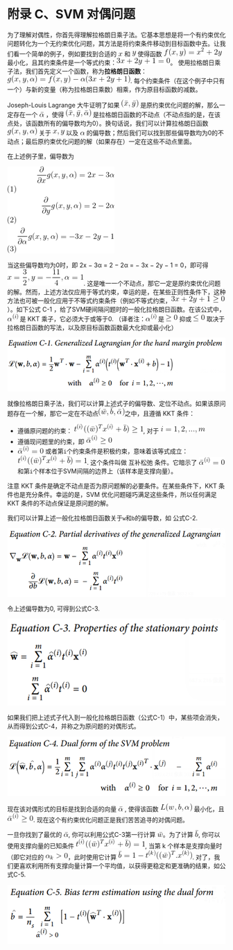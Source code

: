 # 附录 C、SVM 对偶问题

 为了理解对偶性，你首先得理解拉格朗日乘子法。它基本思想是将一个有约束优化问题转化为一个无约束优化问题，其方法是将约束条件移动到目标函数中去。让我们看一个简单的例子，例如要找到合适的 ![x](../images/tex-9dd4e461268c8034f5c8564e155c67a6.gif) 和 ![y](../images/tex-415290769594460e2e485922904f345d.gif) 使得函数 ![f(x, y) = x^2 + 2y](../images/tex-ec2b11c28f337d90d1a55c83bd738475.gif) 最小化，且其约束条件是一个等式约束：![3x + 2y + 1 = 0](../images/tex-08bc7e7224cfe0e39e04b69d4ed96298.gif)。 使用拉格朗日乘子法，我们首先定义一个函数，称为**拉格朗日函数**：![g(x, y, \alpha) = f(x, y) - \alpha(3x + 2y + 1)](../images/tex-e78acaa101dc94594e813eab3f01f428.gif).  每个约束条件（在这个例子中只有一个）与新的变量（称为拉格朗日乘数）相乘，作为原目标函数的减数。

Joseph-Louis Lagrange 大牛证明了如果 ![(\bar{x}, \bar{y})](../images/tex-fe85b05b6cd2641c29612bc75a270208.gif) 是原约束优化问题的解，那么一定存在一个 ![\bar{\alpha}](../images/tex-d9c29791dd3b792c7702ed2b7cf5ac40.gif) ，使得 ![(\bar{x}, \bar{y}, \bar{\alpha})](../images/tex-ac2d6cc9cbad11acc20ba9f6dd0ef830.gif) 是拉格朗日函数的不动点（不动点指的是，在该点处，该函数所有的偏导数均为0）。换句话说，我们可以计算拉格朗日函数 ![g(x, y, \alpha) ](../images/tex-c663f5d534674fc3f1b13074c6ae467b.gif) 关于 ![x, y](../images/tex-2317793a8de61ab32c0f17adff9ea8d4.gif) 以及 ![\alpha](../images/tex-7b7f9dbfea05c83784f8b85149852f08.gif) 的偏导数；然后我们可以找到那些偏导数均为0的不动点；最后原约束优化问题的解（如果存在）一定在这些不动点里面。

在上述例子里，偏导数为 

![\begin{align}\frac{\partial}{\partial x}g(x, y, \alpha) = 2x - 3\alpha \\ \frac{\partial}{\partial y}g(x, y, \alpha) = 2 - 2\alpha \\ \frac{\partial}{\partial \alpha}g(x, y, \alpha) = -3x - 2y - 1 \end{align}](../images/tex-96d88ee52e2a53c2350376ac3b1f3c30.gif)  

当这些偏导数均为0时，即 2x − 3α = 2 − 2α = − 3x − 2y − 1 = 0，即可得 ![x = \frac{3}{2}, y=-\frac{11}{4}, \alpha=1](../images/tex-9439cb7cb2e1c01f22745401287a0638.gif). 这是唯一一个不动点，那它一定是原约束优化问题的解。然而，上述方法仅应用于等式约束，幸运的是，在某些正则性条件下，这种方法也可被一般化应用于不等式约束条件（例如不等式约束，![3x + 2y + 1 \geq 0](../images/tex-3b6ed467ca1ae09aeafe40f4b40251c7.gif)）。如下公式 C-1 ，给了SVM硬间隔问题时的一般化拉格朗日函数。在该公式中，![\alpha^{(i)}](../images/tex-99f0c7b568236eb0a52bf15cbbfa342e.gif) 是 KKT 乘子，它必须大于或等于0. （译者注：![\alpha^{(i)}](../images/tex-99f0c7b568236eb0a52bf15cbbfa342e.gif) 是 ![\geq0](../images/tex-e56717342e6431bdaa1f37c90f7ba7b3.gif) 抑或 ![\leq0](../images/tex-825a000824ab58528de14389acafd231.gif) 取决于拉格朗日函数的写法，以及原目标函数函数最大化抑或最小化）

![公式C-1](../images/Appendix/E_C-1.png)

就像拉格朗日乘子法，我们可以计算上述式子的偏导数、定位不动点。如果该原问题存在一个解，那它一定在不动点![(\bar{w}, \bar{b}, \bar{\alpha})](../images/tex-e0569dbaecb2e5955e7ff0bad0749154.gif)之中，且遵循 KKT 条件：

- 遵循原问题的约束： ![t^{(i)}((\bar{w})^T x^{(i)} +\bar{b}) \geq 1](../images/tex-5c71c1287e7a6b8fef19874c553b0cd4.gif), 对于 ![i = 1, 2, ..., m](../images/tex-31f8dedd0a66fb646ef261c638243923.gif)
- 遵循现问题里的约束，即 ![\bar{\alpha}^{(i)} \geq 0](../images/tex-61b00d67f0968d7be5bf4b7a3260b1f4.gif)
-  ![\bar{\alpha}^{(i)} = 0](../images/tex-9eaf40b81df456c80b338612aa1e6fb7.gif) 或者第`i`个约束条件是积极约束，意味着该等式成立：![t^{(i)}((\bar{w})^T x^{(i)} +\bar{b}) = 1](../images/tex-758714f96d598b4cbb8a7642bc3fb017.gif). 这个条件叫做 互补松弛 条件。它暗示了 ![\bar{\alpha}^{(i)} = 0](../images/tex-9eaf40b81df456c80b338612aa1e6fb7.gif) 和第`i`个样本位于SVM间隔的边界上（该样本是支撑向量）。

注意 KKT 条件是确定不动点是否为原问题解的必要条件。在某些条件下，KKT 条件也是充分条件。幸运的是，SVM 优化问题碰巧满足这些条件，所以任何满足 KKT 条件的不动点保证是原问题的解。

我们可以计算上述一般化拉格朗日函数关于`w`和`b`的偏导数，如 公式C-2.

![公式C-2](../images/Appendix/E_C-2.png)

令上述偏导数为0, 可得到公式C-3.

![公式C-3](../images/Appendix/E_C-3.png)

如果我们把上述式子代入到一般化拉格朗日函数（公式C-1）中，某些项会消失，从而得到公式C-4，并称之为原问题的对偶形式。

![公式C-4](../images/Appendix/E_C-4.png)

现在该对偶形式的目标是找到合适的向量 ![\bar{\alpha}](../images/tex-d9c29791dd3b792c7702ed2b7cf5ac40.gif) , 使得该函数 ![L(w, b, \alpha)](../images/tex-8d9370145286bec564a001265dd85ff9.gif) 最小化，且 ![\bar{\alpha}^{(i)} \geq 0](../images/tex-61b00d67f0968d7be5bf4b7a3260b1f4.gif). 现在这个有约束优化问题正是我们苦苦追寻的对偶问题。

一旦你找到了最优的 ![\bar{\alpha}](../images/tex-d9c29791dd3b792c7702ed2b7cf5ac40.gif), 你可以利用公式C-3第一行计算 ![\bar{w}](../images/tex-28175dc40d9c53d6d2c186a7817cf866.gif)。为了计算 ![\bar{b}](../images/tex-222e2caf9c7b49d3432466e360eceba6.gif), 你可以使用支撑向量的已知条件 ![t^{(i)}((\bar{w})^T x^{(i)} +\bar{b}) = 1](../images/tex-758714f96d598b4cbb8a7642bc3fb017.gif), 当第 k 个样本是支撑向量时（即它对应的 ![\alpha_k > 0](../images/tex-fe658058e9257029aa88bc89b34348de.gif)，此时使用它计算 ![\bar{b} =1-t^{(k)}((\bar{w})^T . x^{(k)}) ](../images/tex-75080a1229e54394d1c6d95b9e542eaa.gif). 对了，我们更喜欢利用所有支撑向量计算一个平均值，以获得更稳定和更准确的结果，如公式C-5.

![公式C-5](../images/Appendix/E_C-5.png)

